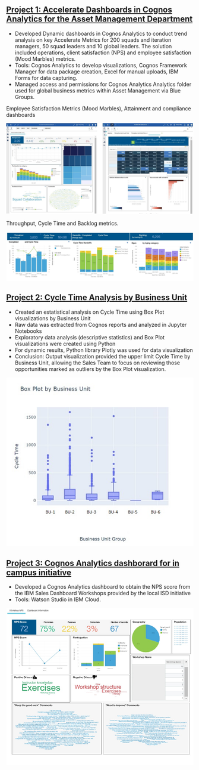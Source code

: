 
## [Project 1: Accelerate Dashboards in Cognos Analytics for the Asset Management Department]()
* Developed Dynamic dashboards in Cognos Analytics to conduct trend analysis on key Accelerate Metrics for 200 squads and iteration managers, 50 squad leaders and 10 global leaders. The solution included operations, client satisfaction (NPS) and employee satisfaction (Mood Marbles) metrics.
* Tools: Cognos Analytics to develop visualizations, Cognos Framework Manager for data package creation, Excel for manual uploads, IBM Forms for data capturing.
* Managed access and permissions for Cognos Analytics Analytics folder used for global business metrics within Asset Management via Blue Groups.

Employee Satisfaction Metrics (Mood Marbles), Attainment and compliance dashboards

![](images/moodmarblespublic2.jpg)

Throughput, Cycle Time and Backlog metrics.

![](images/Hardware%20Process%20Metrics2.jpg)




## [Project 2: Cycle Time Analysis by Business Unit]()
* Created an estatistical analysis on Cycle Time using Box Plot visualizations by Business Unit
* Raw data was extracted from Cognos reports and analyzed in Jupyter Notebooks
* Exploratory data analysis (descriptive statistics) and Box Plot visualizations were created using Python
* For dynamic results, Python library Plotly was used for data visualization
* Conclusion: Output visualization provided the upper limit Cycle Time by Business Unit, allowing the Sales Team to focus on reviewing those opportunities marked as outliers by the Box Plot visualization.

![](images/boxplotPUBLIC.jpg)




## [Project 3: Cognos Analytics dashborard for in campus initiative]()
* Developed a Cognos Analytics dashboard to obtain the NPS score from the  IBM Sales Dashboard Workshops provided by the local ISD initiative
* Tools: Watson Studio in IBM Cloud.

![](images/INITIATIVE%20PUBLIC.jpg)
